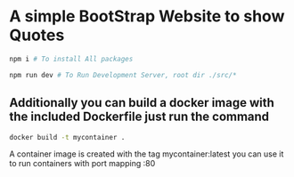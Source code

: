 # A simple BootStrap Website to show Quotes

```bash
npm i # To install All packages

npm run dev # To Run Development Server, root dir ./src/*
```
## Additionally you can build a docker image with the included Dockerfile just run the command 
```bash
docker build -t mycontainer .
```
A container image is created with the tag mycontainer:latest
you can use it to run containers with port mapping :80
